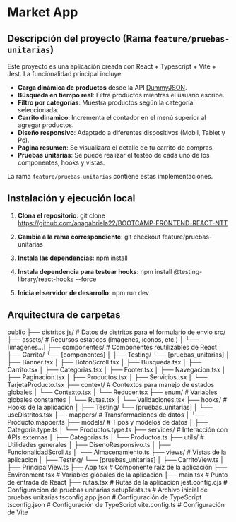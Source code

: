 # Market App

## Descripción del proyecto (Rama `feature/pruebas-unitarias`)

Este proyecto es una aplicación creada con React + Typescript + Vite + Jest. La funcionalidad principal incluye:

- **Carga dinámica de productos** desde la API [DummyJSON](https://dummyjson.com/docs/products#products-all).
- **Búsqueda en tiempo real**: Filtra productos mientras el usuario escribe.
- **Filtro por categorías**: Muestra productos según la categoría seleccionada.
- **Carrito dinamico**: Incrementa el contador en el menú superior al agregar productos.
- **Diseño responsivo**: Adaptado a diferentes dispositivos (Mobil, Tablet y Pc).
- **Pagina resumen**: Se visualizara el detalle de tu carrito de compras.
- **Pruebas unitarias**: Se puede realizar el testeo de cada uno de los componentes, hooks y vistas.

La rama `feature/pruebas-unitarias` contiene estas implementaciones.

## Instalación y ejecución local

1. **Clona el repositorio**:
   git clone <https://github.com/anagabriela22/BOOTCAMP-FRONTEND-REACT-NTT>

2. **Cambia a la rama correspondiente**:
git checkout feature/pruebas-unitarias

3. **Instala las dependencias**:
npm install

4. **Instala dependencia para testear hooks**:
npm install @testing-library/react-hooks --force

5. **Inicia el servidor de desarrollo**:
npm run dev

## Arquitectura de carpetas

public
├── distritos.js/               # Datos de distritos para el formulario de envio
src/
├── assets/                     # Recursos estaticos (imagenes, íconos, etc.)
│   └── [imagenes...]
├── componentes/                # Componentes reutilizables de React
│   ├── Carrito/
        └── [componentes]
│   ├── Testing/
        └── [pruebas_unitarias]
│   ├── Banner.tsx
│   ├── BotonScroll.tsx
│   ├── Busqueda.tsx
│   ├── Carrito.tsx
│   ├── Categorias.tsx
│   ├── Footer.tsx
│   ├── Navegacion.tsx
│   ├── Paginacion.tsx
│   ├── Productos.tsx
│   ├── Servicios.tsx
│   └── TarjetaProducto.tsx
├── context/                    # Contextos para manejo de estados globales
│   └── Contexto.tsx
│   └── Reducer.tsx
├── enum/                       # Variables globales constantes
│   └── Rutas.tsx
│   └── Validaciones.tsx
├── hooks/                      # Hooks de la aplicacion
│   ├── Testing/
        └── [pruebas_unitarias]
│   └── useDistritos.tsx
├── mappers/                    # Transformaciones de datos
│   └── Producto.mapper.ts
├── models/                     # Tipos y modelos de datos
│   ├── Categoria.type.ts
│   └── Productos.type.ts
├── services/                   # Interacción con APIs externas
│   ├── Categorias.ts
│   └── Productos.ts
├── utils/                      # Utilidades generales
│   ├── DisenoResponsivo.ts
│   ├── FuncionalidadScroll.ts
│   └── Almacenamiento.ts
├── views/                      # Vistas de la aplicacion
│   ├── Testing/
        └── [pruebas_unitarias]
│   ├── CarritoView.ts
│   ├── PrincipalView.ts
├── App.tsx                     # Componente raíz de la aplicación
├── Environment.tsx             # Variables globales de la aplicacion
├── main.tsx                    # Punto de entrada de React
├── rutas.tsx                   # Rutas de la aplicacion
jest.config.cjs                 # Configuracion de pruebas unitarias
setupTests.ts                   # Archivo inicial de pruebas unitarias
tsconfig.app.json               # Configuración de TypeScript
tsconfig.json                   # Configuración de TypeScript
vite.config.ts                  # Configuración de Vite
